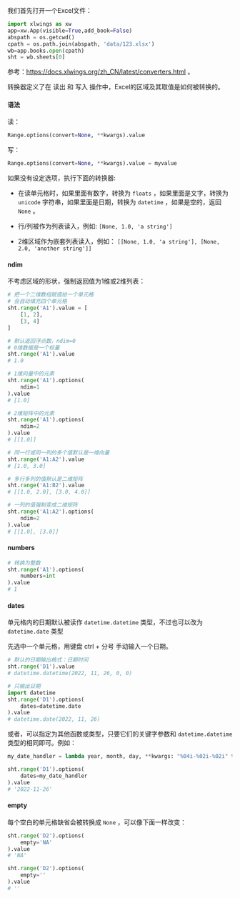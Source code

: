 我们首先打开一个Excel文件：

```python
import xlwings as xw
app=xw.App(visible=True,add_book=False)
abspath = os.getcwd()
cpath = os.path.join(abspath, 'data/123.xlsx')
wb=app.books.open(cpath)
sht = wb.sheets[0]
```

参考：https://docs.xlwings.org/zh_CN/latest/converters.html 。

转换器定义了在 读出 和 写入 操作中，Excel的区域及其取值是如何被转换的。

#### 语法
读：
```python
Range.options(convert=None, **kwargs).value
```

写：
```python
Range.options(convert=None, **kwargs).value = myvalue
```

如果没有设定选项，执行下面的转换器:
- 在读单元格时，如果里面有数字，转换为 `floats` ，如果里面是文字，转换为 `unicode` 字符串，如果里面是日期，转换为 `datetime` ，如果是空的，返回 `None` 。

- 行/列被作为列表读入，例如: `[None, 1.0, 'a string']`

- 2维区域作为嵌套列表读入，例如： `[[None, 1.0, 'a string'], [None, 2.0, 'another string']]`

#### ndim
不考虑区域的形状，强制返回值为1维或2维列表：

```python
# 把一个二维数组赋值给一个单元格
# 会自动填充四个单元格
sht.range('A1').value = [
    [1, 2], 
    [3, 4]
]
```

```python
# 默认返回浮点数，ndim=0
# 0维数据是一个标量
sht.range('A1').value
# 1.0
```

```python
# 1维向量中的元素
sht.range('A1').options(
    ndim=1
).value
# [1.0]
```

```python
# 2维矩阵中的元素
sht.range('A1').options(
    ndim=2
).value
# [[1.0]]
```

```python
# 同一行或同一列的多个值默认是一维向量
sht.range('A1:A2').value
# [1.0, 3.0]
```

```python
# 多行多列的值默认是二维矩阵
sht.range('A1:B2').value
# [[1.0, 2.0], [3.0, 4.0]]
```

```python
# 一列的值强制变成二维矩阵
sht.range('A1:A2').options(
    ndim=2
).value
# [[1.0], [3.0]]
```

#### numbers

```python
# 转换为整数
sht.range('A1').options(
    numbers=int
).value
# 1
```

#### dates

单元格内的日期默认被读作 `datetime.datetime` 类型，不过也可以改为 `datetime.date` 类型

先选中一个单元格，用键盘 ctrl + 分号 手动输入一个日期。

```python
# 默认的日期输出格式：日期时间
sht.range('D1').value
# datetime.datetime(2022, 11, 26, 0, 0)
```

```python
# 只输出日期
import datetime
sht.range('D1').options(
    dates=datetime.date
).value
# datetime.date(2022, 11, 26)
```

或者，可以指定为其他函数或类型，只要它们的关键字参数和 `datetime.datetime` 类型的相同即可。例如：

```python
my_date_handler = lambda year, month, day, **kwargs: "%04i-%02i-%02i" % (year, month, day)
```

```python
sht.range('D1').options(
    dates=my_date_handler
).value
# '2022-11-26'
```

#### empty

每个空白的单元格缺省会被转换成 `None` ，可以像下面一样改变：

```python
sht.range('D2').options(
    empty='NA'
).value
# 'NA'
```

```python
sht.range('D2').options(
    empty=''
).value
# ''
```
